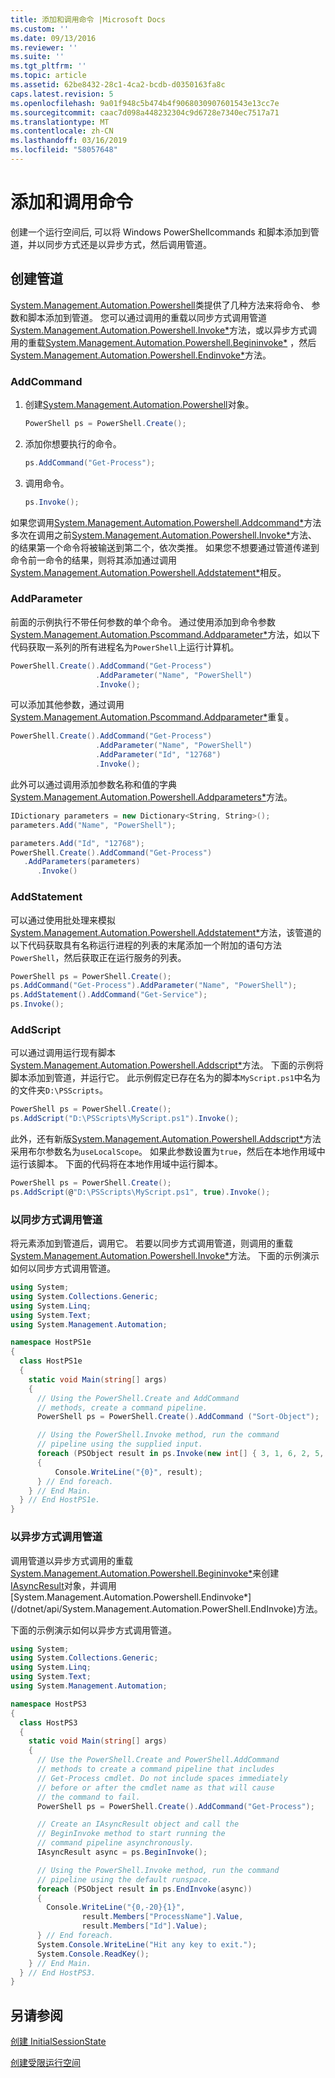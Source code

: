 ```yaml
---
title: 添加和调用命令 |Microsoft Docs
ms.custom: ''
ms.date: 09/13/2016
ms.reviewer: ''
ms.suite: ''
ms.tgt_pltfrm: ''
ms.topic: article
ms.assetid: 62be8432-28c1-4ca2-bcdb-d0350163fa8c
caps.latest.revision: 5
ms.openlocfilehash: 9a01f948c5b474b4f9068030907601543e13cc7e
ms.sourcegitcommit: caac7d098a448232304c9d6728e7340ec7517a71
ms.translationtype: MT
ms.contentlocale: zh-CN
ms.lasthandoff: 03/16/2019
ms.locfileid: "58057648"
---
```

# <a name="adding-and-invoking-commands"></a>添加和调用命令

创建一个运行空间后, 可以将 Windows PowerShellcommands 和脚本添加到管道，并以同步方式还是以异步方式，然后调用管道。

## <a name="creating-a-pipeline"></a>创建管道

 [System.Management.Automation.Powershell](/dotnet/api/system.management.automation.powershell)类提供了几种方法来将命令、 参数和脚本添加到管道。 您可以通过调用的重载以同步方式调用管道[System.Management.Automation.Powershell.Invoke*](/dotnet/api/System.Management.Automation.PowerShell.Invoke)方法，或以异步方式调用的重载[System.Management.Automation.Powershell.Begininvoke*](/dotnet/api/System.Management.Automation.PowerShell.BeginInvoke) ，然后[System.Management.Automation.Powershell.Endinvoke*](/dotnet/api/System.Management.Automation.PowerShell.EndInvoke)方法。

### <a name="addcommand"></a>AddCommand

1. 创建[System.Management.Automation.Powershell](/dotnet/api/system.management.automation.powershell)对象。

   ```csharp
   PowerShell ps = PowerShell.Create();
   ```

2. 添加你想要执行的命令。

   ```csharp
   ps.AddCommand("Get-Process");
   ```

3. 调用命令。

   ```csharp
   ps.Invoke();
   ```

 如果您调用[System.Management.Automation.Powershell.Addcommand*](/dotnet/api/System.Management.Automation.PowerShell.AddCommand)方法多次在调用之前[System.Management.Automation.Powershell.Invoke*](/dotnet/api/System.Management.Automation.PowerShell.Invoke)方法、 的结果第一个命令将被输送到第二个，依次类推。 如果您不想要通过管道传递到命令前一命令的结果，则将其添加通过调用[System.Management.Automation.Powershell.Addstatement*](/dotnet/api/System.Management.Automation.PowerShell.AddStatement)相反。

### <a name="addparameter"></a>AddParameter

 前面的示例执行不带任何参数的单个命令。 通过使用添加到命令参数[System.Management.Automation.Pscommand.Addparameter*](/dotnet/api/System.Management.Automation.PSCommand.AddParameter)方法，如以下代码获取一系列的所有进程名为`PowerShell`上运行计算机。

```csharp
PowerShell.Create().AddCommand("Get-Process")
                   .AddParameter("Name", "PowerShell")
                   .Invoke();
```

 可以添加其他参数，通过调用[System.Management.Automation.Pscommand.Addparameter*](/dotnet/api/System.Management.Automation.PSCommand.AddParameter)重复。

```csharp
PowerShell.Create().AddCommand("Get-Process")
                   .AddParameter("Name", "PowerShell")
                   .AddParameter("Id", "12768")
                   .Invoke();
```

 此外可以通过调用添加参数名称和值的字典[System.Management.Automation.Powershell.Addparameters*](/dotnet/api/System.Management.Automation.PowerShell.AddParameters)方法。

```csharp
IDictionary parameters = new Dictionary<String, String>();
parameters.Add("Name", "PowerShell");

parameters.Add("Id", "12768");
PowerShell.Create().AddCommand("Get-Process")
   .AddParameters(parameters)
      .Invoke()

```

### <a name="addstatement"></a>AddStatement

 可以通过使用批处理来模拟[System.Management.Automation.Powershell.Addstatement*](/dotnet/api/System.Management.Automation.PowerShell.AddStatement)方法，该管道的以下代码获取具有名称运行进程的列表的末尾添加一个附加的语句方法`PowerShell`，然后获取正在运行服务的列表。

```csharp
PowerShell ps = PowerShell.Create();
ps.AddCommand("Get-Process").AddParameter("Name", "PowerShell");
ps.AddStatement().AddCommand("Get-Service");
ps.Invoke();
```

### <a name="addscript"></a>AddScript

 可以通过调用运行现有脚本[System.Management.Automation.Powershell.Addscript*](/dotnet/api/System.Management.Automation.PowerShell.AddScript)方法。 下面的示例将脚本添加到管道，并运行它。 此示例假定已存在名为的脚本`MyScript.ps1`中名为的文件夹`D:\PSScripts`。

```csharp
PowerShell ps = PowerShell.Create();
ps.AddScript("D:\PSScripts\MyScript.ps1").Invoke();
```

 此外，还有新版[System.Management.Automation.Powershell.Addscript*](/dotnet/api/System.Management.Automation.PowerShell.AddScript)方法采用布尔参数名为`useLocalScope`。 如果此参数设置为`true`，然后在本地作用域中运行该脚本。 下面的代码将在本地作用域中运行脚本。

```csharp
PowerShell ps = PowerShell.Create();
ps.AddScript(@"D:\PSScripts\MyScript.ps1", true).Invoke();
```

### <a name="invoking-a-pipeline-synchronously"></a>以同步方式调用管道

 将元素添加到管道后，调用它。 若要以同步方式调用管道，则调用的重载[System.Management.Automation.Powershell.Invoke*](/dotnet/api/System.Management.Automation.PowerShell.Invoke)方法。 下面的示例演示如何以同步方式调用管道。

```csharp
using System;
using System.Collections.Generic;
using System.Linq;
using System.Text;
using System.Management.Automation;

namespace HostPS1e
{
  class HostPS1e
  {
    static void Main(string[] args)
    {
      // Using the PowerShell.Create and AddCommand
      // methods, create a command pipeline.
      PowerShell ps = PowerShell.Create().AddCommand ("Sort-Object");

      // Using the PowerShell.Invoke method, run the command
      // pipeline using the supplied input.
      foreach (PSObject result in ps.Invoke(new int[] { 3, 1, 6, 2, 5, 4 }))
      {
          Console.WriteLine("{0}", result);
      } // End foreach.
    } // End Main.
  } // End HostPS1e.
}
```

### <a name="invoking-a-pipeline-asynchronously"></a>以异步方式调用管道

 调用管道以异步方式调用的重载[System.Management.Automation.Powershell.Begininvoke*](/dotnet/api/System.Management.Automation.PowerShell.BeginInvoke)来创建[IAsyncResult](http://msdn.microsoft.com/library/system.iasyncresult\(v=vs.110\).aspx)对象，并调用[System.Management.Automation.Powershell.Endinvoke*](/dotnet/api/System.Management.Automation.PowerShell.EndInvoke)方法。

 下面的示例演示如何以异步方式调用管道。

```csharp
using System;
using System.Collections.Generic;
using System.Linq;
using System.Text;
using System.Management.Automation;

namespace HostPS3
{
  class HostPS3
  {
    static void Main(string[] args)
    {
      // Use the PowerShell.Create and PowerShell.AddCommand
      // methods to create a command pipeline that includes
      // Get-Process cmdlet. Do not include spaces immediately
      // before or after the cmdlet name as that will cause
      // the command to fail.
      PowerShell ps = PowerShell.Create().AddCommand("Get-Process");

      // Create an IAsyncResult object and call the
      // BeginInvoke method to start running the
      // command pipeline asynchronously.
      IAsyncResult async = ps.BeginInvoke();

      // Using the PowerShell.Invoke method, run the command
      // pipeline using the default runspace.
      foreach (PSObject result in ps.EndInvoke(async))
      {
        Console.WriteLine("{0,-20}{1}",
                result.Members["ProcessName"].Value,
                result.Members["Id"].Value);
      } // End foreach.
      System.Console.WriteLine("Hit any key to exit.");
      System.Console.ReadKey();
    } // End Main.
  } // End HostPS3.
}
```

## <a name="see-also"></a>另请参阅

 [创建 InitialSessionState](./creating-an-initialsessionstate.md)

 [创建受限运行空间](./creating-a-constrained-runspace.md)
